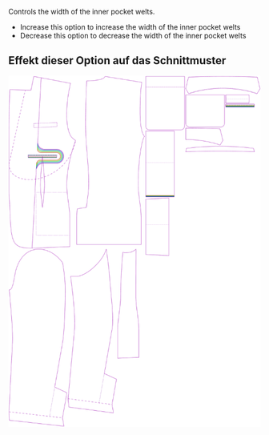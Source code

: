 Controls the width of the inner pocket welts.

-   Increase this option to increase the width of the inner pocket welts
-   Decrease this option to decrease the width of the inner pocket welts

## Effekt dieser Option auf das Schnittmuster

![This image shows the effect of this option by superimposing several variants that have a different value for this option](jaeger_innerpocketweltheight_sample.svg "Effect of this option on the pattern")
